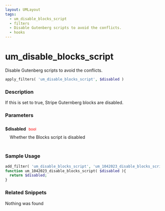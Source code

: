 ```yaml
---
layout: UMLayout
tags: 
  - um_disable_blocks_script
  - filters
  - Disable Gutenberg scripts to avoid the conflicts.
  - hooks
---
```

# um\_disable\_blocks\_script
Disable Gutenberg scripts to avoid the conflicts.
<Badge text="Since 1.0.0" vertical="middle" />
``` php
apply_filters( 'um_disable_blocks_script', $disabled )
```
<div class='hook-sep'></div>

### Description

If this is set to true, Stripe Guternberg blocks are disabled.
<div class='hook-sep'></div>

### Parameters

<div style='padding: 10px 0px 10px;'>
<strong>$disabled</strong> <span style='color:red;font-size:12px;padding: 0px 5px 0px 5px' >bool</span>
<div style="margin-left:10px;padding: 10px 5px">Whether the Blocks script is disabled</div>
</div>
<div class='hook-sep'></div>



### Sample Usage

``` php
add_filter( 'um_disable_blocks_script', 'um_1042023_disable_blocks_script ', 10, 1 )
function um_1042023_disable_blocks_script( $disabled ){
  return $disabled;
}
```
<div class='hook-sep'></div>



### Related Snippets

Nothing was found

